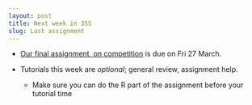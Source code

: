 ```yaml
---
layout: post
title: Next week in 3SS
slug: Last assignment
---
```


* [Our final assignment, on competition](/materials/competition.asn.pdf) is due on Fri 27 March.

* Tutorials this week are _optional_; general review, assignment help.
	* Make sure you can do the R part of the assignment before your tutorial time
